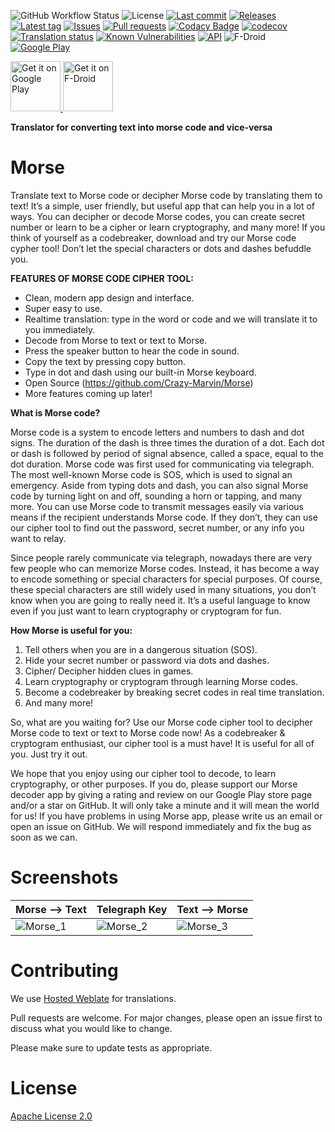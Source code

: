 ![GitHub Workflow Status](https://img.shields.io/github/workflow/status/Crazy-Marvin/Morse/ci)
![License](https://img.shields.io/github/license/Crazy-Marvin/Morse.svg)
[![Last commit](https://img.shields.io/github/last-commit/Crazy-Marvin/Morse.svg?style=flat)](https://github.com/Crazy-Marvin/Morse/commits)
[![Releases](https://img.shields.io/github/downloads/Crazy-Marvin/Morse/total.svg?style=flat)](https://github.com/Crazy-Marvin/Morse/releases)
[![Latest tag](https://img.shields.io/github/tag/Crazy-Marvin/Morse.svg?style=flat)](https://github.com/Crazy-Marvin/Morse/tags)
[![Issues](https://img.shields.io/github/issues/Crazy-Marvin/Morse.svg?style=flat)](https://github.com/Crazy-Marvin/Morse/issues)
[![Pull requests](https://img.shields.io/github/issues-pr/Crazy-Marvin/Morse.svg?style=flat)](https://github.com/Crazy-Marvin/Morse/pulls)
[![Codacy Badge](https://app.codacy.com/project/badge/Grade/09d240fbae2a4f2686441255046d3bdf)](https://www.codacy.com/gh/Crazy-Marvin/Morse/dashboard?utm_source=github.com&amp;utm_medium=referral&amp;utm_content=Crazy-Marvin/Morse&amp;utm_campaign=Badge_Grade)
[![codecov](https://codecov.io/gh/Crazy-Marvin/Morse/branch/master/graph/badge.svg)](https://codecov.io/gh/Crazy-Marvin/Morse)
[![Translation status](https://hosted.weblate.org/widgets/morse/-/morse/svg-badge.svg)](https://hosted.weblate.org/engage/morse/)
[![Known Vulnerabilities](https://snyk.io/test/github/Crazy-Marvin/Morse/badge.svg?targetFile=app%2Fbuild.gradle)](https://snyk.io/test/github/Crazy-Marvin/Morse?targetFile=app%2Fbuild.gradle)
[![API](https://img.shields.io/badge/API-19%2B-brightgreen.svg?style=flat)](https://android-arsenal.com/api?level=19)
![F-Droid](https://img.shields.io/f-droid/v/rocks.poopjournal.morse.svg)
[![Google Play](https://badgen.net/badge/icon/googleplay?icon=googleplay&label)](https://play.google.com/store/apps/details?id=rocks.poopjournal.morse)

<p align="left">
<a href="https://play.google.com/store/apps/details?id=rocks.poopjournal.morse">
    <img alt="Get it on Google Play"
        height="80"
        src="https://play.google.com/intl/en_us/badges/images/generic/en_badge_web_generic.png" />
</a>  
<a href="https://f-droid.org/app/rocks.poopjournal.morse">
    <img alt="Get it on F-Droid"
        height="80"
        src="https://f-droid.org/badge/get-it-on.png" />
        </a>
        </p>

__Translator for converting text into morse code and vice-versa__

# Morse

Translate text to Morse code or decipher Morse code by translating them to text! It’s a simple, user friendly, but useful app that can help you in a lot of ways. You can decipher or decode Morse codes, you can create secret number or learn to be a cipher or learn cryptography, and many more! If you think of yourself as a codebreaker, download and try our Morse code cypher tool! Don’t let the special characters or dots and dashes befuddle you. 

__FEATURES OF MORSE CODE CIPHER TOOL:__

* Clean, modern app design and interface.
* Super easy to use. 
* Realtime translation: type in the word or code and we will translate it to you immediately.  
* Decode from Morse to text or text to Morse.
* Press the speaker button to hear the code in sound.
* Copy the text by pressing copy button.
* Type in dot and dash using our built-in Morse keyboard. 
* Open Source (https://github.com/Crazy-Marvin/Morse)
* More features coming up later! 

__What is Morse code?__

Morse code is a system to encode letters and numbers to dash and dot signs. The duration of the dash is three times the duration of a dot. Each dot or dash is followed by period of signal absence, called a space, equal to the dot duration. Morse code was first used for communicating via telegraph. The most well-known Morse code is SOS, which is used to signal an emergency. Aside from typing dots and dash, you can also signal Morse code by turning light on and off, sounding a horn or tapping, and many more.  You can use Morse code to transmit messages easily via various means if the recipient understands Morse code. If they don’t, they can use our cipher tool to find out the password, secret number, or any info you want to relay. 

Since people rarely communicate via telegraph, nowadays there are very few people who can memorize Morse codes. Instead, it has become a way to encode something or special characters for special purposes. Of course, these special characters are still widely used in many situations, you don’t know when you are going to really need it. It’s a useful language to know even if you just want to learn cryptography or cryptogram for fun. 

__How Morse is useful for you:__
1.	Tell others when you are in a dangerous situation (SOS).
2.	Hide your secret number or password via dots and dashes. 
3.	Cipher/ Decipher hidden clues in games. 
4.	Learn cryptography or cryptogram through learning Morse codes. 
5.	Become a codebreaker by breaking secret codes in real time translation. 
6.	And many more! 

So, what are you waiting for? Use our Morse code cipher tool to decipher Morse code to text or text to Morse code now! As a codebreaker & cryptogram enthusiast, our cipher tool is a must have! It is useful for all of you. Just try it out.

We hope that you enjoy using our cipher tool to decode, to learn cryptography, or other purposes. If you do, please support our Morse decoder app by giving a rating and review on our Google Play store page and/or a star on GitHub. It will only take a minute and it will mean the world for us!
If you have problems in using Morse app, please write us an email or open an issue on GitHub. We will respond immediately and fix the bug as soon as we can. 

# Screenshots

Morse --> Text | Telegraph Key | Text --> Morse
------------ | ------------- | -------------
![Morse_1](https://user-images.githubusercontent.com/15004217/112770031-dfa09e80-9024-11eb-983a-202d5166e958.jpg) | ![Morse_2](https://user-images.githubusercontent.com/15004217/112770033-e0393500-9024-11eb-97f6-20c13323dea0.jpg) | ![Morse_3](https://user-images.githubusercontent.com/15004217/112770035-e0d1cb80-9024-11eb-9d24-62cea5d88b31.jpg)

# Contributing

We use [Hosted Weblate](https://hosted.weblate.org/engage/morse/) for translations.

Pull requests are welcome. For major changes, please open an issue first to discuss what you would like to change.

Please make sure to update tests as appropriate.

# License

[Apache License 2.0](https://www.apache.org/licenses/LICENSE-2.0)
